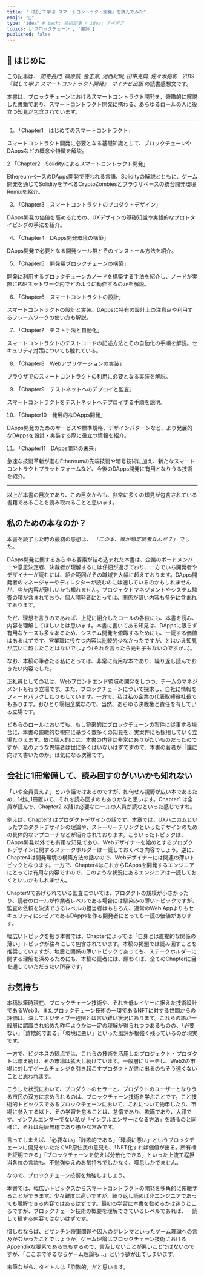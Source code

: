 ```yaml
---
title: "『試して学ぶ スマートコントラクト開発』を読んでみた"
emoji: "📖"
type: "idea" # tech: 技術記事 / idea: アイデア
topics: ['ブロックチェーン', '書評']
published: false
---
```


## 🎍 はじめに

この記事は、 *加嵜長門, 篠原航, 金志京, 河西紀明, 田中克典, 佐々木亮彰　2019　『試して学ぶ スマートコントラクト開発』　マイナビ出版* の読書感想文です。

本書は、ブロックチェーンにおけるスマートコントラクト開発を、俯瞰的に解説した書籍であり、スマートコントラクト開発に携わる、あらゆるロールの人に役立つ知見が包含されています。

---

1. 「Chapter1　はじめてのスマートコントラクト」

スマートコントラクト開発に必要となる基礎知識として、ブロックチェーンやDAppsなどの概念や特徴を解説。

2 「Chapter2　Solidityによるスマートコントラクト開発」

EthereumベースのDApps開発で使われる言語、Solidityの解説とともに、ゲーム開発を通じてSolidityを学べるCryptoZombiesとブラウザベースの統合開発環境Remixを紹介。

3. 「Chapter3　スマートコントラクトのプロダクトデザイン」

DApps開発の価値を高めるための、UXデザインの基礎知識や実践的なプロトタイピングの手法を紹介。

4. 「Chapter4　DApps開発環境の構築」

DApps開発で必要となる開発ツール群とそのインストール方法を紹介。

5. 「Chapter5　開発用ブロックチェーンの構築」

開発に利用するブロックチェーンのノードを構築する手法を紹介し、ノードが実際にP2Pネットワーク内でどのように動作するのかを解説。

6. 「Chapter6　スマートコントラクトの設計」

スマートコントラクトの設計と実装。DAppsに特有の設計上の注意点や利用するフレームワークの使い方も解説。

7. 「Chapter7　テスト手法と自動化」

スマートコントラクトのテストコードの記述方法とその自動化の手順を解説。セキュリティ対策についても触れている。

8. 「Chapter8　Webアプリケーションの実装」

ブラウザでのスマートコントラクトの利用に必要となる実装を解説。

9. 「Chapter9　テストネットへのデプロイと監査」

スマートコントラクトをテストネットへデプロイする手順を説明。

10. 「Chapter10　発展的なDApps開発」

DApps開発のためのサービスや標準規格、デザインパターンなど、より発展的なDAppsを設計・実装する際に役立つ情報を紹介。

11. 「Chapter11　DApps開発の未来」

急速な技術革新が進むEthereumの先端技術や暗号技術に加え、新たなスマートコントラクトプラットフォームなど、今後のDApps開発に有用となりうる技術を紹介。

---

以上が本書の目次であり、この目次からも、非常に多くの知見が包含されている書籍であることを読み取れることと思います。

## 私のための本なのか？

本書を読了した時の最初の感想は、 *「この本、誰が想定読者なんだ？」* でした。

DApps開発に関するあらゆる要素が詰め込まれた本書は、企業のボードメンバーや意思決定者、決裁者が理解するには仔細が過ぎており、一方でいち開発者やデザイナーが読むには、紹介範囲がその職域を大幅に超えております。DApps開発者のマネージャーやディレクターが読むのには適しているのかもしれませんが、些か内容が難しいかも知れません。プロジェクトマネジメントやシステム監査の項が含まれており、個人開発者にとっては、関係が薄い内容も多分に含まれております。

ただ、理想を言うのであれば、上記に紹介したロールの各位にも、本書を読み、内容を理解してほしいとは思います。本書に書いてある知見は、DAppsに限らず有用なケースも多々あるため、システム開発を俯瞰するためにも、一読する価値はあるはずです。営業職に役立つ内容は比較的少なかったですが、とはいえ知見が広いに越したことはないでしょう(それを言ったら元も子もないのですが...)。

なお、本稿の筆者たる私にとっては、非常に有用な本であり、繰り返し読んでおきたい内容でした。

正社員としての私は、Webフロントエンド領域の開発をしつつ、チームのマネジメントも行う立場です。また、ブロックチェーンについて探求し、自社に情報をフィードバックしたりもしています。一方で、私は私の企業の代表取締役社長でもあります。おひとり零細企業なので、当然、あらゆる決裁権と責任を有している立場です。

どちらのロールにおいても、もし将来的にブロックチェーンの案件に従事する場合に、本書の俯瞰的な視座に基づく数多くの知見を、実案件にも採用していく立場たりえます。故に個人的には、本書の内容は非常にありがたいものだったのですが、私のような異端者は世に多くはいないはずですので、本書の著者が「誰に向けて書いたのか」は気になる次第です。

## 会社に1冊常備して、読み回すのがいいかも知れない

「いや全員買えよ」という話ではあるのですが、如何せん視野が広い本であるため、1社に1冊置いて、それを読み回すのもありかなと思います。Chapter1 は全員が読んで、Chapter2 以降は必要なロールの人員が読むといった感じですね。

例えば、Chapter3 はプロダクトデザインの話です。本章では、UXハニカムといったプロダクトデザインの理論や、ストーリーテリングといったデザインのための具体的なアプローチなどが紹介されております。こういったトピックは、DApps開発以外でも有用な知見であり、Webデザイナーを始めとするプロダクトデザインに関するステークホルダーは一読しておくべき内容でしょう。逆に、Chapter4は開発環境の構築方法の話なので、Webデザイナーには関連の薄いトピックとなります。一方で、Chapter4はこれからDAppsを開発するエンジニアにとっては有用な内容ですので、このような状況にあるエンジニアは一読しておくといいかもしれません。

Chapter9であげられている監査については、プロダクトの規模が小さかったり、読者のロールが作業者レベルである場合には馴染みの薄いトピックですが、監査の依頼を決済できるレベルの担当者はもちろん、通常のWeb AppよりもセキュリティにシビアであるDAppsを作る開発者にとっても一読の価値があります。

幅広いトピックを扱う本書では、Chapterによっては「自身とは直接的な関係の薄い」トピックが往々にして包含されています。本稿の掲題では読み回すことを推奨していますが、地震と関係の薄いトピックであっても、ステークホルダーに関する理解を深めるためにも、本稿の読者には、願わくば、全てのChapterに目を通していただきたい所存です。

## お気持ち

本稿執筆時現在、ブロックチェーン技術や、それを低レイヤーに据えた技術設計であるWeb3、またブロックチェーン技術の一環であるNFTに対する世間からの評価は、決してポジティブ一辺倒とは言い難い状況にあります。これらの語が一般層に認識され始めた昨年よりかは一定の理解が得られつつあるものの、「必要ない」「詐欺的である」「環境に悪い」といった風評が根強く残っているのが現実です。

一方で、ビジネスの観点では、これらの技術を活用したプロジェクト・プロダクトは増え続け、その市場は拡大し続けています。一般層にリーチし、Web2の市場に対してゲームチェンジを引き起こすプロダクトが世に出るのもそう遠くないことと思われます。

こうした状況において、プロダクトのセラーと、プロダクトのユーザーとなりうる市民の双方に求められるのは、ブロックチェーン技術を学ぶことです。こと技術的トピックスであるブロックチェーンにおいて、これについて物申したり、市場に参入する以上、その学習を怠ることは、怠惰であり、欺瞞であり、大罪です。インフルエンサーでない私が「インフルエンサーになる方法」を語るのと同様に、それは荒唐無稽であり愚かな営みです。

言ってしまえば、「必要ない」「詐欺的である」「環境に悪い」というブロックチェーンに偏見をいただくVR原住民の意見も、「NFT化すれば価値が出る。所有権を証明できる」「ブロックチェーンを使えば分散化できる」といった上流工程担当各位の言説も、不勉強ゆえのお気持ちでしかなく、嘆息しかでません。

なので、ブロックチェーン技術を勉強しましょう。

本書では、幅広いトピックスからスマートコントラクトの開発を多角的に俯瞰することができます。少々難度は高いですが、繰り返し読めば非エンジニアであっても理解できる内容ではあるはずです。最初の学習に本書を勧めるかは迷うところですが、ブロックチェーン技術の概要を理解できているレベルであれば、一読して損する内容ではないはずです。

惜しむならば、ビザンチン将軍問題や囚人のジレンマといったゲーム理論への言及がなかったことでしょうか。ゲーム理論はブロックチェーン技術におけるAppendixな要素である気もするので、言及しないことが悪いことではないのですが、「ここまでやるならゲーム理論も...」という欲が出てしまいます。


末筆ながら、タイトルは「詐欺的」だと思います。